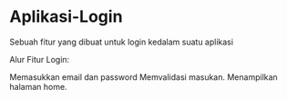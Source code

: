 # Aplikasi-Login
Sebuah fitur yang dibuat untuk login kedalam suatu aplikasi

Alur Fitur Login:

Memasukkan email dan password
Memvalidasi masukan.
Menampilkan halaman home.
